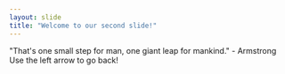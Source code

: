 ```yaml
---
layout: slide
title: "Welcome to our second slide!"
---
```

"That's one small step for man, one giant leap for mankind." - Armstrong 
Use the left arrow to go back! 
